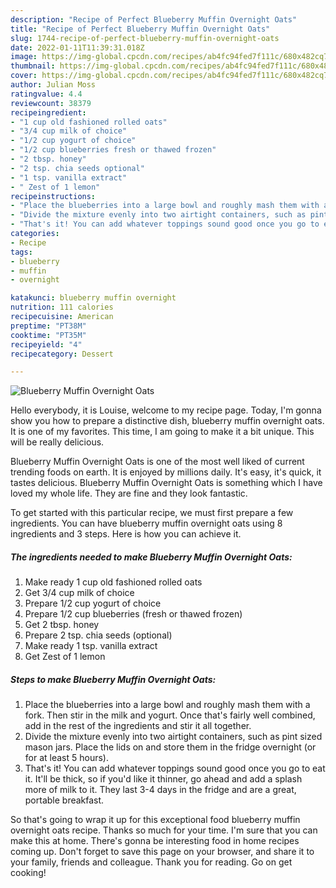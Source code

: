```yaml
---
description: "Recipe of Perfect Blueberry Muffin Overnight Oats"
title: "Recipe of Perfect Blueberry Muffin Overnight Oats"
slug: 1744-recipe-of-perfect-blueberry-muffin-overnight-oats
date: 2022-01-11T11:39:31.018Z
image: https://img-global.cpcdn.com/recipes/ab4fc94fed7f111c/680x482cq70/blueberry-muffin-overnight-oats-recipe-main-photo.jpg
thumbnail: https://img-global.cpcdn.com/recipes/ab4fc94fed7f111c/680x482cq70/blueberry-muffin-overnight-oats-recipe-main-photo.jpg
cover: https://img-global.cpcdn.com/recipes/ab4fc94fed7f111c/680x482cq70/blueberry-muffin-overnight-oats-recipe-main-photo.jpg
author: Julian Moss
ratingvalue: 4.4
reviewcount: 38379
recipeingredient:
- "1 cup old fashioned rolled oats"
- "3/4 cup milk of choice"
- "1/2 cup yogurt of choice"
- "1/2 cup blueberries fresh or thawed frozen"
- "2 tbsp. honey"
- "2 tsp. chia seeds optional"
- "1 tsp. vanilla extract"
- " Zest of 1 lemon"
recipeinstructions:
- "Place the blueberries into a large bowl and roughly mash them with a fork. Then stir in the milk and yogurt. Once that's fairly well combined, add in the rest of the ingredients and stir it all together."
- "Divide the mixture evenly into two airtight containers, such as pint sized mason jars. Place the lids on and store them in the fridge overnight (or for at least 5 hours)."
- "That's it! You can add whatever toppings sound good once you go to eat it. It'll be thick, so if you'd like it thinner, go ahead and add a splash more of milk to it. They last 3-4 days in the fridge and are a great, portable breakfast."
categories:
- Recipe
tags:
- blueberry
- muffin
- overnight

katakunci: blueberry muffin overnight 
nutrition: 111 calories
recipecuisine: American
preptime: "PT38M"
cooktime: "PT35M"
recipeyield: "4"
recipecategory: Dessert

---
```



![Blueberry Muffin Overnight Oats](https://img-global.cpcdn.com/recipes/ab4fc94fed7f111c/680x482cq70/blueberry-muffin-overnight-oats-recipe-main-photo.jpg)

Hello everybody, it is Louise, welcome to my recipe page. Today, I'm gonna show you how to prepare a distinctive dish, blueberry muffin overnight oats. It is one of my favorites. This time, I am going to make it a bit unique. This will be really delicious.



Blueberry Muffin Overnight Oats is one of the most well liked of current trending foods on earth. It is enjoyed by millions daily. It's easy, it's quick, it tastes delicious. Blueberry Muffin Overnight Oats is something which I have loved my whole life. They are fine and they look fantastic.


To get started with this particular recipe, we must first prepare a few ingredients. You can have blueberry muffin overnight oats using 8 ingredients and 3 steps. Here is how you can achieve it.

<!--inarticleads1-->

##### The ingredients needed to make Blueberry Muffin Overnight Oats:

1. Make ready 1 cup old fashioned rolled oats
1. Get 3/4 cup milk of choice
1. Prepare 1/2 cup yogurt of choice
1. Prepare 1/2 cup blueberries (fresh or thawed frozen)
1. Get 2 tbsp. honey
1. Prepare 2 tsp. chia seeds (optional)
1. Make ready 1 tsp. vanilla extract
1. Get  Zest of 1 lemon




<!--inarticleads2-->

##### Steps to make Blueberry Muffin Overnight Oats:

1. Place the blueberries into a large bowl and roughly mash them with a fork. Then stir in the milk and yogurt. Once that's fairly well combined, add in the rest of the ingredients and stir it all together.
1. Divide the mixture evenly into two airtight containers, such as pint sized mason jars. Place the lids on and store them in the fridge overnight (or for at least 5 hours).
1. That's it! You can add whatever toppings sound good once you go to eat it. It'll be thick, so if you'd like it thinner, go ahead and add a splash more of milk to it. They last 3-4 days in the fridge and are a great, portable breakfast.




So that's going to wrap it up for this exceptional food blueberry muffin overnight oats recipe. Thanks so much for your time. I'm sure that you can make this at home. There's gonna be interesting food in home recipes coming up. Don't forget to save this page on your browser, and share it to your family, friends and colleague. Thank you for reading. Go on get cooking!
